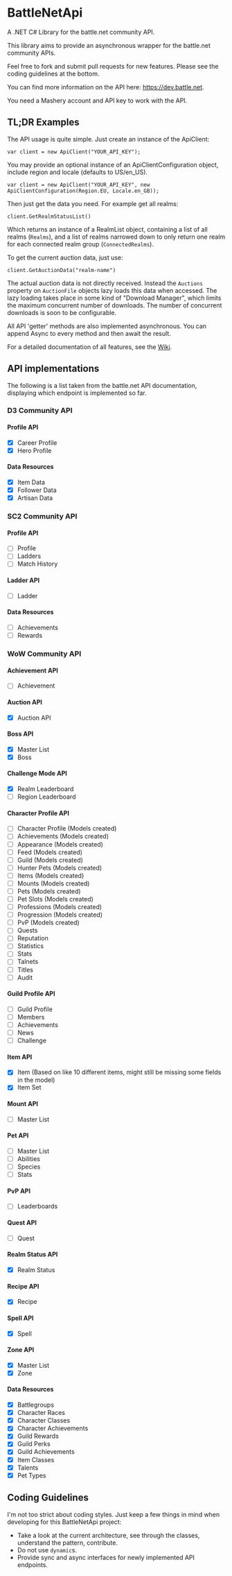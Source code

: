 # BattleNetApi
A .NET C# Library for the battle.net community API.

This library aims to provide an asynchronous wrapper for the battle.net community APIs.

Feel free to fork and submit pull requests for new features. Please see the coding guidelines at the bottom.

You can find more information on the API here: https://dev.battle.net.

You need a Mashery account and API key to work with the API.

## TL;DR Examples
The API usage is quite simple. Just create an instance of the ApiClient:
```
var client = new ApiClient("YOUR_API_KEY");
```
You may provide an optional instance of an ApiClientConfiguration object, include region and locale (defaults to US/en_US).
```
var client = new ApiClient("YOUR_API_KEY", new ApiClientConfiguration(Region.EU, Locale.en_GB));
```

Then just get the data you need. For example get all realms:
```
client.GetRealmStatusList()
```
Which returns an instance of a RealmList object, containing a list of all realms (`Realms`), and a list of realms narrowed down to only return one realm for each connected realm group (`ConnectedRealms`).

To get the current auction data, just use:
```
client.GetAuctionData("realm-name")
```
The actual auction data is not directly received. Instead the `Auctions` property on `AuctionFile` objects lazy loads this data when accessed. The lazy loading takes place in some kind of "Download Manager", which limits the maximum concurrent number of downloads. The number of concurrent downloads is soon to be configurable.

All API 'getter' methods are also implemented asynchronous. You can append Async to every method and then await the result.


For a detailed documentation of all features, see the [Wiki](https://github.com/GrunowIT/BattleNetApi/wiki).

## API implementations
The following is a list taken from the battle.net API documentation, displaying which endpoint is implemented so far.

### D3 Community API
#### Profile API
- [x] Career Profile
- [x] Hero Profile

#### Data Resources
- [x] Item Data
- [x] Follower Data
- [x] Artisan Data

### SC2 Community API
#### Profile API
- [ ] Profile
- [ ] Ladders
- [ ] Match History

#### Ladder API
- [ ] Ladder

#### Data Resources
- [ ] Achievements
- [ ] Rewards

### WoW Community API
#### Achievement API
- [ ] Achievement

#### Auction API
- [x] Auction API

#### Boss API
- [x] Master List
- [x] Boss

#### Challenge Mode API
- [x] Realm Leaderboard
- [ ] Region Leaderboard

#### Character Profile API
- [ ] Character Profile (Models created)
- [ ] Achievements (Models created)
- [ ] Appearance (Models created)
- [ ] Feed (Models created)
- [ ] Guild (Models created)
- [ ] Hunter Pets (Models created)
- [ ] Items (Models created)
- [ ] Mounts (Models created)
- [ ] Pets (Models created)
- [ ] Pet Slots (Models created)
- [ ] Professions (Models created)
- [ ] Progression (Models created)
- [ ] PvP (Models created)
- [ ] Quests
- [ ] Reputation
- [ ] Statistics
- [ ] Stats
- [ ] Talnets
- [ ] Titles
- [ ] Audit

#### Guild Profile API
- [ ] Guild Profile
- [ ] Members
- [ ] Achievements
- [ ] News
- [ ] Challenge

#### Item API
- [x] Item (Based on like 10 different items, might still be missing some fields in the model)
- [x] Item Set

#### Mount API
- [ ] Master List

#### Pet API
- [ ] Master List
- [ ] Abilities
- [ ] Species
- [ ] Stats

#### PvP API
- [ ] Leaderboards

#### Quest API
- [ ] Quest

#### Realm Status API
- [x] Realm Status

#### Recipe API
- [x] Recipe

#### Spell API
- [x] Spell

#### Zone API
- [x] Master List
- [x] Zone

#### Data Resources
- [x] Battlegroups
- [x] Character Races
- [x] Character Classes
- [x] Character Achievements
- [x] Guild Rewards
- [x] Guild Perks
- [x] Guild Achievements
- [x] Item Classes
- [x] Talents
- [x] Pet Types

## Coding Guidelines
I'm not too strict about coding styles. Just keep a few things in mind when developing for this BattleNetApi project:
* Take a look at the current architecture, see through the classes, understand the pattern, contribute.
* Do not use `dynamic`s.
* Provide sync and async interfaces for newly implemented API endpoints.

